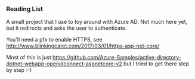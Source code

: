 ### Reading List
A small project that I use to toy around with Azure AD. Not much here yet, but
it redirects and asks the user to authenticate.

You'll need a pfx to enable HTTPS, see http://www.blinkingcaret.com/2017/03/01/https-asp-net-core/

Most of this is just https://github.com/Azure-Samples/active-directory-dotnet-webapp-openidconnect-aspnetcore-v2 but I tried to get there step by step :-)
